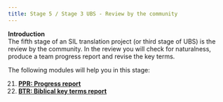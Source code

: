 ```yaml
---
title: Stage 5 / Stage 3 UBS - Review by the community
---
```


**Introduction**  
The fifth stage of an SIL translation project (or third stage of UBS) is the review by the community. In the review you will check for naturalness, produce a team progress report and revise the key terms.

The following modules will help you in this stage:

21. [**PPR: Progress report**](21.PPR.md)
22. [**BTR: Biblical key terms report**](22.BTR.md)
